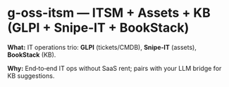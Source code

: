 # g-oss-itsm — ITSM + Assets + KB (GLPI + Snipe‑IT + BookStack)

**What:** IT operations trio: **GLPI** (tickets/CMDB), **Snipe‑IT** (assets), **BookStack** (KB).

**Why:** End‑to‑end IT ops without SaaS rent; pairs with your LLM bridge for KB suggestions.

